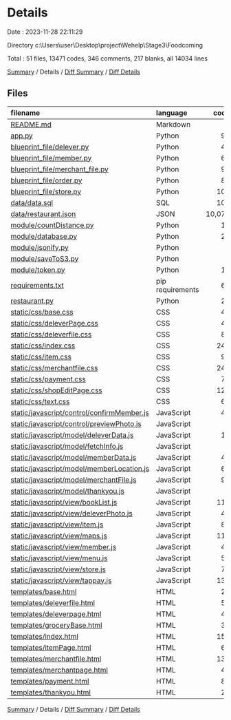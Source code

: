 # Details

Date : 2023-11-28 22:11:29

Directory c:\\Users\\user\\Desktop\\project\\Wehelp\\Stage3\\Foodcoming

Total : 51 files,  13471 codes, 346 comments, 217 blanks, all 14034 lines

[Summary](results.md) / Details / [Diff Summary](diff.md) / [Diff Details](diff-details.md)

## Files
| filename | language | code | comment | blank | total |
| :--- | :--- | ---: | ---: | ---: | ---: |
| [README.md](/README.md) | Markdown | 7 | 0 | 4 | 11 |
| [app.py](/app.py) | Python | 90 | 3 | 14 | 107 |
| [blueprint_file/delever.py](/blueprint_file/delever.py) | Python | 48 | 3 | 4 | 55 |
| [blueprint_file/member.py](/blueprint_file/member.py) | Python | 62 | 0 | 4 | 66 |
| [blueprint_file/merchant_file.py](/blueprint_file/merchant_file.py) | Python | 94 | 0 | 3 | 97 |
| [blueprint_file/order.py](/blueprint_file/order.py) | Python | 81 | 2 | 8 | 91 |
| [blueprint_file/store.py](/blueprint_file/store.py) | Python | 102 | 2 | 7 | 111 |
| [data/data.sql](/data/data.sql) | SQL | 103 | 30 | 20 | 153 |
| [data/restaurant.json](/data/restaurant.json) | JSON | 10,075 | 0 | 0 | 10,075 |
| [module/countDistance.py](/module/countDistance.py) | Python | 13 | 5 | 7 | 25 |
| [module/database.py](/module/database.py) | Python | 25 | 10 | 3 | 38 |
| [module/jsonify.py](/module/jsonify.py) | Python | 5 | 0 | 1 | 6 |
| [module/saveToS3.py](/module/saveToS3.py) | Python | 9 | 0 | 3 | 12 |
| [module/token.py](/module/token.py) | Python | 11 | 0 | 2 | 13 |
| [requirements.txt](/requirements.txt) | pip requirements | 69 | 0 | 0 | 69 |
| [restaurant.py](/restaurant.py) | Python | 28 | 128 | 12 | 168 |
| [static/css/base.css](/static/css/base.css) | CSS | 47 | 0 | 1 | 48 |
| [static/css/deleverPage.css](/static/css/deleverPage.css) | CSS | 42 | 0 | 0 | 42 |
| [static/css/deleverfile.css](/static/css/deleverfile.css) | CSS | 81 | 0 | 3 | 84 |
| [static/css/index.css](/static/css/index.css) | CSS | 248 | 0 | 0 | 248 |
| [static/css/item.css](/static/css/item.css) | CSS | 99 | 0 | 1 | 100 |
| [static/css/merchantfile.css](/static/css/merchantfile.css) | CSS | 248 | 0 | 7 | 255 |
| [static/css/payment.css](/static/css/payment.css) | CSS | 77 | 0 | 1 | 78 |
| [static/css/shopEditPage.css](/static/css/shopEditPage.css) | CSS | 121 | 0 | 0 | 121 |
| [static/css/text.css](/static/css/text.css) | CSS | 61 | 0 | 0 | 61 |
| [static/javascript/control/confirmMember.js](/static/javascript/control/confirmMember.js) | JavaScript | 48 | 0 | 2 | 50 |
| [static/javascript/control/previewPhoto.js](/static/javascript/control/previewPhoto.js) | JavaScript | 8 | 0 | 0 | 8 |
| [static/javascript/model/deleverData.js](/static/javascript/model/deleverData.js) | JavaScript | 19 | 0 | 0 | 19 |
| [static/javascript/model/fetchInfo.js](/static/javascript/model/fetchInfo.js) | JavaScript | 5 | 0 | 0 | 5 |
| [static/javascript/model/memberData.js](/static/javascript/model/memberData.js) | JavaScript | 47 | 0 | 5 | 52 |
| [static/javascript/model/memberLocation.js](/static/javascript/model/memberLocation.js) | JavaScript | 62 | 2 | 7 | 71 |
| [static/javascript/model/merchantFile.js](/static/javascript/model/merchantFile.js) | JavaScript | 93 | 2 | 2 | 97 |
| [static/javascript/model/thankyou.js](/static/javascript/model/thankyou.js) | JavaScript | 0 | 0 | 1 | 1 |
| [static/javascript/view/bookList.js](/static/javascript/view/bookList.js) | JavaScript | 112 | 1 | 9 | 122 |
| [static/javascript/view/deleverPhoto.js](/static/javascript/view/deleverPhoto.js) | JavaScript | 46 | 0 | 7 | 53 |
| [static/javascript/view/item.js](/static/javascript/view/item.js) | JavaScript | 88 | 0 | 5 | 93 |
| [static/javascript/view/maps.js](/static/javascript/view/maps.js) | JavaScript | 111 | 6 | 14 | 131 |
| [static/javascript/view/member.js](/static/javascript/view/member.js) | JavaScript | 40 | 0 | 6 | 46 |
| [static/javascript/view/menu.js](/static/javascript/view/menu.js) | JavaScript | 57 | 137 | 3 | 197 |
| [static/javascript/view/store.js](/static/javascript/view/store.js) | JavaScript | 75 | 0 | 10 | 85 |
| [static/javascript/view/tappay.js](/static/javascript/view/tappay.js) | JavaScript | 135 | 5 | 16 | 156 |
| [templates/base.html](/templates/base.html) | HTML | 29 | 0 | 4 | 33 |
| [templates/deleverfile.html](/templates/deleverfile.html) | HTML | 57 | 0 | 5 | 62 |
| [templates/deleverpage.html](/templates/deleverpage.html) | HTML | 45 | 0 | 2 | 47 |
| [templates/groceryBase.html](/templates/groceryBase.html) | HTML | 36 | 0 | 5 | 41 |
| [templates/index.html](/templates/index.html) | HTML | 158 | 9 | 3 | 170 |
| [templates/itemPage.html](/templates/itemPage.html) | HTML | 68 | 0 | 1 | 69 |
| [templates/merchantfile.html](/templates/merchantfile.html) | HTML | 133 | 0 | 0 | 133 |
| [templates/merchantpage.html](/templates/merchantpage.html) | HTML | 44 | 0 | 5 | 49 |
| [templates/payment.html](/templates/payment.html) | HTML | 82 | 1 | 0 | 83 |
| [templates/thankyou.html](/templates/thankyou.html) | HTML | 27 | 0 | 0 | 27 |

[Summary](results.md) / Details / [Diff Summary](diff.md) / [Diff Details](diff-details.md)